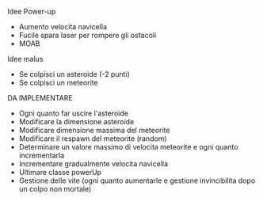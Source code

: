 
Idee Power-up

- Aumento velocita navicella
- Fucile spara laser per rompere gli ostacoli
- MOAB

Idee malus
- Se colpisci un asteroide (-2 punti)
- Se colpisci un meteorite 

DA IMPLEMENTARE
- Ogni quanto far uscire l'asteroide
- Modificare la dimensione asteroide
- Modificare dimensione massima del meteorite
- Modificare il respawn del meteorite (random)
- Determinare un valore massimo di velocita meteorite e ogni quanto incrementarla
- Incrementare gradualmente velocita navicella
- Ultimare classe powerUp
- Gestione delle vite (ogni quanto aumentarle e gestione invincibilita dopo un colpo non mortale)
